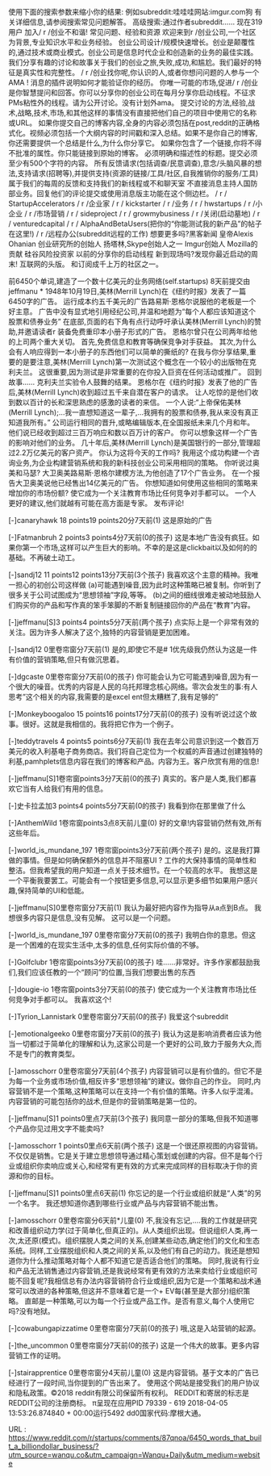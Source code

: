 使用下面的搜索参数来缩小你的结果: 
 例如subreddit:哇哇哇网站:imgur.com狗 
 有关详细信息,请参阅搜索常见问题解答。 
 高级搜索:通过作者subreddit…… 
 现在319用户 
 加入/ r /创业不和谐! 
 常见问题、经验和资源 
 欢迎来到r /创业公司,一个社区为背景,专业知识水平和业务经验。 
 创业公司设计/规模快速增长。创业是颠覆性的,通过技术或商业模式。创业公司是信息时代企业和创造新的业务的最佳实践。 
 我们分享有趣的讨论和故事关于我们的创业之旅,失败,成功,和尴尬。我们最好的特征是真实性和完整性。 
 / r /创业找你呢,你认识的人,或者你想问问题的人参与一个AMA ! 
 消息的插件说明如何才能验证你的经历。 
 你唯一可能的市场,促进/ r /创业是你智慧提问和回答。你可以分享你的创业公司在每月分享你启动线程。不征求PMs粘性外的线程。请为公开讨论。没有计划外ama。 
 提交讨论的方法,经验,战术,战略,技术,市场,和其他这样的事情没有直接把他们自己的项目中使用它的名称或URL。 
 如果你提交自己的博客内容,全身的内容必须包括在post,reddit的正确格式化。视频必须包括一个大纲内容的时间戳和深入总结。如果不是你自己的博客,你还需要提供一个总结是什么,为什么你分享它。 
 如果你包含了一个链接,你将不得不批准的属性。你只能链接到原始的博客。 
 必须明确和描述性的标题。提交必须至少有500个字符的内容。 
 所有反馈请求(包括调查/民意调查),意念/头脑风暴的想法,支持请求(招聘等),并提供支持(资源的链接/工具/社区,自我推销你的服务/工具)属于我们的每周的反馈和支持我们的新线程或不和聊天室 
 不直接消息主持人国防部业务。回复他们的评论提交或使用消息版主功能在这个侧边栏。 
 / r / StartupAccelerators 
 / r /企业家 
 / r / kickstarter 
 / r /业务 
 / r / hwstartups 
 / r /小企业 
 / r /市场营销 
 / r / sideproject 
 / r / growmybusiness 
 / r /关闭(启动墓地) 
 / r / venturedcapital 
 / r / AlphaAndBetaUsers(把你的“你能测试我的新产品”的帖子在这里!) 
 / r /远程办公(subreddit远程的工作) 
 想要更多吗?黑客新闻 
 皇帝Alexis Ohanian 
 创业研究所的创始人 
 扬塔林,Skype创始人之一 
 Imgur创始人 
 Mozilla的贡献 
 硅谷风险投资家 
 以前的分享你的启动线程 
 新到现场吗?发现你最近启动的周末! 
 互联网的头版。 
 和订阅成千上万的社区之一。 
  
 前6450个单词,建造了一个数十亿美元的业务网络(self.startups) 
 8天前提交由jeffmanu * 
 1948年10月19日,美林(Merrill Lynch)在《纽约时报》发表了一篇6450字的广告。 
 运行成本约五千美元的广告路易斯·恩格尔说服他的老板是一个好主意。 
 广告中没有显式地引用经纪公司,并温和地题为“每个人都应该知道这个股票和债券业务” 
 在底部,页面的右下角有点行动呼吁承认美林(Merrill Lynch)的赞助,并邀请读者r 
 装备免费重印本小册子形式的广告。 
 恩格尔曾只在公司两年给他的上司两个重大关切。 
 首先,免费信息和教育等确保竞争对手获益。 
 其次,为什么会有人响应得到一本小册子的东西他们可以简单的撕纸的? 
 在我与你分享结果,重要的是要注意,美林(Merrill Lynch)第一次测试这个概念在一个较小的出版物在克利夫兰。 
 这很重要,因为测试是非常重要的在你投入巨资在任何活动或推广。 
 回到故事…… 
 克利夫兰实验令人鼓舞的结果。 
 恩格尔在《纽约时报》发表了他的广告后,美林(Merrill Lynch)收到超过五千来自潜在客户的请求。 
 让人吃惊的是他们收到数以百计的长和深思熟虑的感激的读者的来信。 
 一个人说:“上帝保佑美林(Merrill Lynch);…我一直想知道这一辈子,…我拥有的股票和债券,我从来没有真正知道我所有。” 
 公司运行相同的晋升,或略编辑版本,在全国报纸未来几个月和年。 
 他们说已经收到超过三百万响应和数以百万计的客户。 
 你可以想象这样一个广告的影响对他们的业务。 
 几十年后,美林(Merrill Lynch)是美国银行的一部分,管理超过2.2万亿美元的客户资产。 
 你认为这将今天的工作吗? 
 我用这个成功构建一个咨询业务,为企业构建营销系统和我的新科技创业公司采用相同的策略。 
 你听说过奥美和马瑟? 
 大卫奥美路易斯·恩格尔建模方法,为他创造了17个广告业务。 
 在一个报告大卫奥美说他已经售出14亿美元的广告。 
 你想知道如何使用这些相同的策略来增加你的市场份额? 
 使它成为一个关注教育市场比任何竞争对手都可以。 
 一个人更好的建议,他们就越有可能在高方面是专家。 
 发布评论! 
  
 [-]canaryhawk 18 points19 points20分7天前(1) 
 这是原始的广告 
  
 [-]Fatmanbruh 2 points3 points4分7天前(0的孩子) 
 这是本地广告没有疯狂。如果你第一个市场,这样可以产生巨大的影响。不幸的是这是clickbait以及如何的的基础。不再破土动工。 
  
 [-]sandj12 11 points12 points13分7天前(3个孩子) 
 我喜欢这个主意的精神。我唯一担心的初创公司这样做 
 (a)可能遇到噪音,因为此时这种策略已被复制。你听到了很多关于公司试图成为“思想领袖”字段,等等。 
 (b)之间的细线很难走被动地鼓励人们购买你的产品和写作真的笨手笨脚的不断复制链接回你的产品在“教育”内容。 
  
 [-]jeffmanu[S]3 points4 points5分7天前(两个孩子) 
 点实际上是一个非常有效的关注。因为许多人解决了这个,独特的内容营销是更加困难。 
  
 [-]sandj12 0里卷帘窗分7天前(1) 
 是的,即使它不是# 1优先级我仍然认为这是一件有价值的营销策略,但只有做沉思着。 
  
 [-]dgcaste 0里卷帘窗分7天前(0的孩子) 
 你可能会认为它可能遇到噪音,因为有一个很大的噪音。优秀的内容是人民的乌托邦理念核心网络。零次会发生的事:有人思考”这个相关的内容,我需要的是excel 
 ent但太糟糕了,我有足够的” 
  
 [-]Monkeyboogaloo 15 points16 points17分7天前(0的孩子) 
 没有听说过这个故事。很好。这就是我相信的。我将把它作为一个例子。 
  
 [-]teddytravels 4 points5 points6分7天前(1) 
 我在去年公司意识到这一个数百万美元的收入利基电子商务商店。我们将自己定位为一个权威的声音通过创建独特的利基,pamhplets信息内容在我们的博客和产品。内容为王。客户欣赏有用的信息! 
  
 [-]jeffmanu[S]1卷帘窗points3分7天前(0的孩子) 
 真实的。客户是人类,我们都喜欢它当有人给我们有用的信息。 
  
 [-]史卡拉孟加3 points4 points5分7天前(0的孩子) 
 我看到你在那里做了什么 
  
 [-]AnthemWild 1卷帘窗points3点8天前儿童(0) 
 好的文章!内容营销仍然有效,所有这些年后。 
  
 [-]world_is_mundane_197 1卷帘窗points3分7天前(两个孩子) 
 是的。这是我打算做的事情。但是如何确保额外的信息并不阻塞UI ? 
 工作的大保持事情的简单性和整洁。但我希望我的用户知道一点关于技术细节。在一个较高的水平。 
 我想这是一个平衡我要罢工。可能会有一个按钮更多信息,可以显示更多细节如果用户感兴趣,保持简单的UI和低能。 
  
 [-]jeffmanu[S]0里卷帘窗分7天前(1) 
 我认为最好把内容作为指导从a点到B点。 
 我想很多内容只是信息,没有见解。 
 这可以是一个问题。 
  
 [-]world_is_mundane_197 0里卷帘窗分7天前(0的孩子) 
 我明白你的意思。但这是一个困难的在现实生活中,太多的信息,任何实际价值的不够。 
  
 [-]Golfclubr 1卷帘窗points3分7天前(0的孩子) 
 哇……非常好。许多作家都鼓励我们,我们应该任教的一个“顾问”的位置,当我们想要出售的东西 
  
 [-]dougie-io 1卷帘窗points3分7天前(0的孩子) 
 使它成为一个关注教育市场比任何竞争对手都可以。 
 我喜欢这个! 
  
 [-]Tyrion_Lannistark 0里卷帘窗分7天前(0的孩子) 
 我爱这个subreddit 
  
 [-]emotionalgeeko 0里卷帘窗分7天前(0的孩子) 
 我认为这是影响消费者应该为他当一切都过于简单化的理解和认为,这家公司是一个更好的公司,致力于服务大众,而不是专门的教育类型。 
  
 [-]amosschorr 0里卷帘窗分7天前(4个孩子) 
 内容营销可以是有价值的。但它不是为每一个业务或市场价值,相反许多“思想领袖”的建议。做你自己的作业。 
 同时,内容营销不是一个策略,这种策略可以在支持一个有价值的策略。许多人似乎混淆。内容营销的可能包括你的战术,但是你的营销策略是第一位的。 
  
 [-]jeffmanu[S]1 points0里点7天前(3个孩子) 
 我同意一部分的策略,但我不知道哪个产品你见过用文字不能卖吗? 
  
 [-]amosschorr 1 points0里点6天前(两个孩子) 
 这是一个很还原视图的内容营销。不仅仅是销售。它是关于建立思想领导通过精心策划或创建的内容。但不是每个行业或组织你卖响应或关心,和经常有更有效的方式来完成同样的目标取决于你的资源和你的目标。 
  
 [-]jeffmanu[S]1 points0里点6天前(1) 
 你忘记的是一个行业或组织就是“人类”的另一个名字。 
 我还想知道你遇到哪些行业或产品与内容营销不能出售。 
  
 [-]amosschorr 0里卷帘窗分6天前*儿童(0) 
 不,我没有忘记,....我的工作就是研究和改善组织动力学(过于简单化,但真正的)。从人类组织出现。但说组织人类,再一次,太还原(模式)。组织摆脱人类之间的关系,创建某些动态,确定他们的文化和生态系统。同样,工业摆脱组织和人类之间的关系,以及他们有自己的动力。我还是想知道你为什么推动策略对每个人都不知道它是否适合他们的策略。 
 同时,我说有行业和产品无法销售通过内容营销,还是我说经常有更有效的方法来卖给行业或组织可能不回复呢?我相信总有办法内容营销符合行业或组织,因为它是一个策略和战术通常可以改进的各种策略,但这并不意味着它是一个+ EV每(甚至是大部分)组织策略。 
 直邮是一种策略,可以为每一个行业或产品工作。是否有意义,每个人使用它吗?没有地狱。 
  
 [-]cowabungapizzatime 0里卷帘窗分7天前(0的孩子) 
 哦,这是入站营销的起源。 
  
 [-]the_uncommon 0里卷帘窗分7天前(0的孩子) 
 这是一个伟大的故事。更多内容营销工作的证明。 
  
 [-]stairapprentice 0里卷帘窗分4天前儿童(0) 
 这是内容营销。基于文本的广告已经进行了一段时间,当你提到的广告出来了。 
 使用这个网站是接受我们的用户协议和隐私政策。©2018 reddit有限公司保留所有权利。 
 REDDIT和寄居的标志是REDDIT公司的注册商标。 
 π呈现在应用PID 79339 - 619 2018-04-05 13:53:26.874840 + 00:00运行5492 dd0国家代码:摩根大通。 
  
   
  URL : https://www.reddit.com/r/startups/comments/87qnoa/6450_words_that_built_a_billiondollar_business/?utm_source=wanqu.co&utm_campaign=Wanqu+Daily&utm_medium=website
